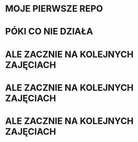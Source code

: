 # MOJE PIERWSZE REPO
# PÓKI CO NIE DZIAŁA

# ALE ZACZNIE NA KOLEJNYCH ZAJĘCIACH
# ALE ZACZNIE NA KOLEJNYCH ZAJĘCIACH
# ALE ZACZNIE NA KOLEJNYCH ZAJĘCIACH
